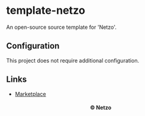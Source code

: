 # template-netzo

An open-source source template for 'Netzo'.

## Configuration

This project does not require additional configuration.

## Links

- [Marketplace](https://app.netzo.io/templates/template-netzo)

<div align="center">
  <h4>© Netzo</h4>
</div>
